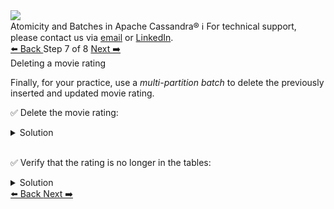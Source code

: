 <!-- TOP -->
<div class="top">
  <img src="https://datastax-academy.github.io/katapod-shared-assets/images/ds-academy-logo.svg" />
  <div class="scenario-title-section">
    <span class="scenario-title">Atomicity and Batches in Apache Cassandra®</span>
    <span class="scenario-subtitle">ℹ️ For technical support, please contact us via <a href="mailto:aleksandr.volochnev@datastax.com">email</a> or <a href="https://dtsx.io/aleks">LinkedIn</a>.</span>
  </div>
</div>

<!-- NAVIGATION -->
<div id="navigation-top" class="navigation-top">
 <a href='command:katapod.loadPage?[{"step":"step6-astra"}]'
   class="btn btn-dark navigation-top-left">⬅️ Back
 </a>
<span class="step-count"> Step 7 of 8</span>
 <a href='command:katapod.loadPage?[{"step":"step8-astra"}]'
    class="btn btn-dark navigation-top-right">Next ➡️
  </a>
</div>

<!-- CONTENT -->

<div class="step-title">Deleting a movie rating</div>

Finally, for your practice, use a *multi-partition batch* to delete the previously inserted and updated movie rating.

✅ Delete the movie rating:  
<details>
  <summary>Solution</summary>

```
BEGIN BATCH
  DELETE FROM ratings_by_user 
  WHERE email = 'joe@datastax.com' 
    AND title = 'Alice in Wonderland' 
    AND year  = 2010;
  DELETE FROM ratings_by_movie 
  WHERE email = 'joe@datastax.com' 
    AND title = 'Alice in Wonderland' 
    AND year  = 2010;
APPLY BATCH;  
```

</details>

<br/>

✅ Verify that the rating is no longer in the tables:
<details>
  <summary>Solution</summary>

```
SELECT * FROM ratings_by_user  
WHERE email = 'joe@datastax.com' 
  AND title = 'Alice in Wonderland' 
  AND year  = 2010;
SELECT * FROM ratings_by_movie  
WHERE email = 'joe@datastax.com' 
  AND title = 'Alice in Wonderland' 
  AND year  = 2010;
```

</details>

<!-- NAVIGATION -->
<div id="navigation-bottom" class="navigation-bottom">
 <a href='command:katapod.loadPage?[{"step":"step6-astra"}]'
   class="btn btn-dark navigation-bottom-left">⬅️ Back
 </a>
 <a href='command:katapod.loadPage?[{"step":"step8-astra"}]'
    class="btn btn-dark navigation-bottom-right">Next ➡️
  </a>
</div>


